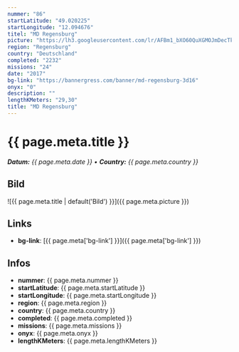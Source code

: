 ```yaml
---
nummer: "86"
startLatitude: "49.020225"
startLongitude: "12.094676"
titel: "MD Regensburg"
picture: "https://lh3.googleusercontent.com/lr/AFBm1_bXO60QuXGMOJmDecTk6dD4zSgEXS3CeFm_TMcaAviUiESr0cfMeX_XvK7O4CHMwt8t_Iy0LpPGTdWJP1lAkfGmvFH7gxiBAO-0gA19Lf-Kyy2y-ET2BnZmzux_fBTVCHp37rCp3imaRdRDRkK7M6F7TFHv1qrlfiegiAVE_VR4ZZwGzd8a5HmQYpyQtt0WUQ2C8huQqsX1O1hyUZ3ke0UJOEMPXzDflQb8yKMwyuddSeLeMCUKN9Sm91Nx2IxZ1CIBf11T5ugfY3EeQDRBN05lJbGX3aFQURVWPTknFc9J5JAYhcFEudkAbk0sQZPpln8OcXyY-mjo90-nI81oDJOkRzv8xJ-Y5LZWhMq1Nz9WbkCPxct-oKwCsJ4SnZC430R-xuBuW0Jb6gx4dBbMoQGlIC8pjIjLjPxuMoIdcOIMhp0LQfOmEJ_dXtJC4ejt9cWzapb2G4A3_2sRqMa7Z66CwAB3NL9i1gDjWA_eoLcoyRAI0QTqy0O5z8HLjKpAyNVz96sKiB2-vBMZ_2dE29sY94aqZDhCfyGUAcRSOUSZB5ZyNbB8kS0oj8JcUOuUDC_U6H6Fy2FrXWkchl4wmM_1d6wmOf505IeExwM0sWlYPA6yeKqrh3T8GIC6egZZpsf5BVYC9JyIDa5zYyPwKXsEwkjWInJO6o8CqZo9gJNsXwd-Nf_gOcFDd_HOEHgmqYCQDVHXKsHIcoshqITnlWDxNeJhI3s3y_411w81r829B98IGXi3wqu9McB2pj79ScBabPL7WwMvUxa28nVFxFOlnsXe_HFOc3Nc01pseCTKonL1HtY9ePp6AGfrwk15uYLoUrzo8VVnkahrPU0-b8rynevHA-T1_3x7"
region: "Regensburg"
country: "Deutschland"
completed: "2232"
missions: "24"
date: "2017"
bg-link: "https://bannergress.com/banner/md-regensburg-3d16"
onyx: "0"
description: ""
lengthKMeters: "29,30"
title: "MD Regensburg"
---
```


# {{ page.meta.title }}
_**Datum:** {{ page.meta.date }} • **Country:** {{ page.meta.country }}_

## Bild
![{{ page.meta.title | default('Bild') }}]({{ page.meta.picture }})

## Links
- **bg-link**: [{{ page.meta['bg-link'] }}]({{ page.meta['bg-link'] }})

## Infos
- **nummer**: {{ page.meta.nummer }}
- **startLatitude**: {{ page.meta.startLatitude }}
- **startLongitude**: {{ page.meta.startLongitude }}
- **region**: {{ page.meta.region }}
- **country**: {{ page.meta.country }}
- **completed**: {{ page.meta.completed }}
- **missions**: {{ page.meta.missions }}
- **onyx**: {{ page.meta.onyx }}
- **lengthKMeters**: {{ page.meta.lengthKMeters }}

